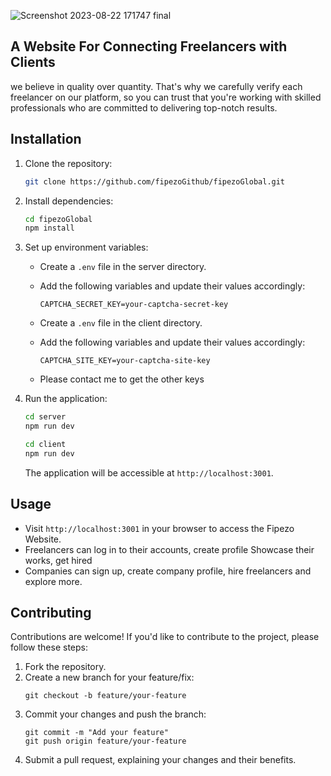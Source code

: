 
![Screenshot 2023-08-22 171747 final](https://github.com/fipezoGithub/fipezoGlobal/assets/142802496/ad029b0c-1875-4d37-8d3f-47fb0b9b1cd3)

## A Website For Connecting Freelancers with Clients

we believe in quality over quantity. That's why we carefully verify each freelancer on our platform, so you can trust that you're working with skilled professionals who are committed to delivering top-notch results.

## Installation

1. Clone the repository:

   ```bash
   git clone https://github.com/fipezoGithub/fipezoGlobal.git
   ```

2. Install dependencies:

   ```bash
   cd fipezoGlobal
   npm install
   ```

3. Set up environment variables:

   - Create a `.env` file in the server directory.
   - Add the following variables and update their values accordingly:

     ```plaintext
     CAPTCHA_SECRET_KEY=your-captcha-secret-key
     ```
   - Create a `.env` file in the client directory.
   - Add the following variables and update their values accordingly:

     ```plaintext
     CAPTCHA_SITE_KEY=your-captcha-site-key
     ```
   - Please contact me to get the other keys  

4. Run the application:

   ```bash
   cd server
   npm run dev
   ```

   ```bash
   cd client
   npm run dev
   ```

   The application will be accessible at `http://localhost:3001`.

## Usage

- Visit `http://localhost:3001` in your browser to access the Fipezo Website.
- Freelancers can log in to their accounts, create profile Showcase their works, get hired
- Companies can sign up, create company profile, hire freelancers and explore more.

## Contributing

Contributions are welcome! If you'd like to contribute to the project, please follow these steps:

1. Fork the repository.
2. Create a new branch for your feature/fix:
   ```plaintext
   git checkout -b feature/your-feature
   ```
3. Commit your changes and push the branch:
   ```plaintext
   git commit -m "Add your feature"
   git push origin feature/your-feature
   ```
4. Submit a pull request, explaining your changes and their benefits.
